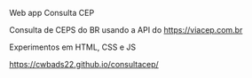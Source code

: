 Web app Consulta CEP

Consulta de CEPS do BR usando a API do
https://viacep.com.br

Experimentos em HTML, CSS e JS

https://cwbads22.github.io/consultacep/
